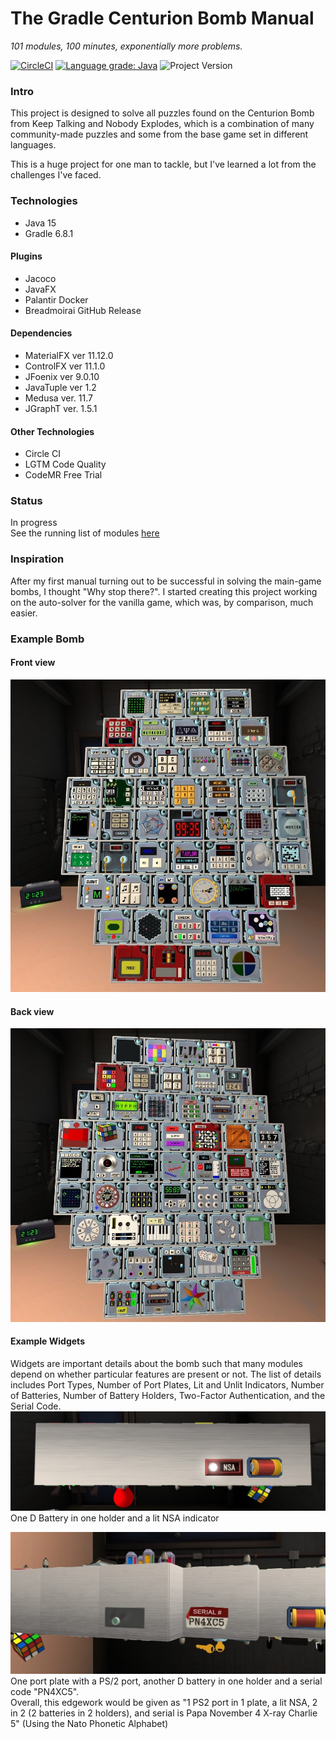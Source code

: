 # The Gradle Centurion Bomb Manual
*101 modules, 100 minutes, exponentially more problems.*

[![CircleCI](https://circleci.com/gh/Ultraviolet-Ninja/GradleCenturion/tree/main.svg?style=shield)](https://circleci.com/gh/Ultraviolet-Ninja/GradleCenturion/tree/main)
[![Language grade: Java](https://img.shields.io/lgtm/grade/java/g/Ultraviolet-Ninja/GradleCenturion.svg?logo=lgtm&logoWidth=18)](https://lgtm.com/projects/g/Ultraviolet-Ninja/GradleCenturion/context:java)
![Project Version](https://img.shields.io/badge/version-0.16.1-blueviolet)
### Intro
This project is designed to solve all puzzles found on the Centurion Bomb from Keep Talking and Nobody Explodes, which is a combination of many community-made puzzles and some from the base game set in different languages.<br>

This is a huge project for one man to tackle, but I've learned a lot from the challenges I've faced.

### Technologies
- Java 15
- Gradle 6.8.1
#### Plugins
- Jacoco
- JavaFX
- Palantir Docker
- Breadmoirai GitHub Release
#### Dependencies
- MaterialFX ver 11.12.0
- ControlFX ver 11.1.0
- JFoenix ver 9.0.10
- JavaTuple ver 1.2
- Medusa ver. 11.7
- JGraphT ver. 1.5.1
#### Other Technologies
- Circle CI
- LGTM Code Quality
- CodeMR Free Trial

### Status
In progress<br>
See the running list of modules [here](Progress.md)

### Inspiration
After my first manual turning out to be successful in solving the main-game bombs, I thought "Why stop there?".
I started creating this project working on the auto-solver for the vanilla game, which was, by comparison, much easier. 

### Example Bomb
#### Front view
![Front](markdown/Front.jpg)

#### Back view
![Back](markdown/Back.jpg)

#### Example Widgets
Widgets are important details about the bomb such that many modules depend on whether particular features are present or
not. The list of details includes Port Types, Number of Port Plates, Lit and Unlit Indicators, Number of Batteries,
Number of Battery Holders, Two-Factor Authentication, and the Serial Code.
![WidgetOne](markdown/Widget1.jpg)
One D Battery in one holder and a lit NSA indicator

![WidgetTwo](markdown/Widget2.jpg)
One port plate with a PS/2 port, another D battery in one holder and a serial code "PN4XC5".<br>
Overall, this edgework would be given as "1 PS2 port in 1 plate, a lit NSA, 2 in 2 (2 batteries in 2 holders), and serial is Papa November 4 X-ray Charlie 5" (Using the Nato Phonetic Alphabet)

